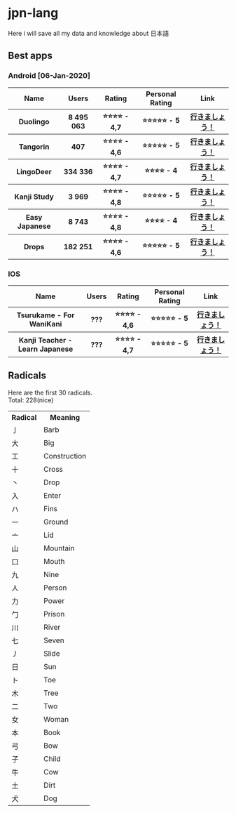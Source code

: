 # jpn-lang
Here i will save all my data and knowledge about 日本語

## Best apps
### Android [06-Jan-2020]
<table>
  <tr><th>Name</th><th>Users</th><th>Rating</th><th>Personal Rating</th><th>Link</th></tr>
  
  <tr><th>Duolingo</th><th>8 495 063</th><th>⭐⭐⭐⭐ - 4,7</th><th>⭐⭐⭐⭐⭐ - 5</th><th><a href="https://play.google.com/store/apps/details?id=com.duolingo&hl=ru">行きましょう！</a></th></tr>
  
  <tr><th>Tangorin</th><th>407</th><th>⭐⭐⭐⭐ - 4,6</th><th>⭐⭐⭐⭐⭐ - 5</th><th><a href="https://play.google.com/store/apps/details?id=com.tangorin.app&hl=ru">行きましょう！</a></th></tr>
  
  <tr><th>LingoDeer</th><th>334 336</th><th>⭐⭐⭐⭐ - 4,7</th><th>⭐⭐⭐⭐ - 4</th><th><a href="https://play.google.com/store/apps/details?id=com.lingodeer&hl=ru">行きましょう！</a></th></tr>
  
  <tr><th>Kanji Study</th><th>3 969</th><th>⭐⭐⭐⭐ - 4,8</th><th>⭐⭐⭐⭐⭐ - 5</th><th><a href="https://play.google.com/store/apps/details?id=com.porolingo.kanji&hl=ru">行きましょう！</a></th></tr>
  
  <tr><th>Easy Japanese</th><th>8 743</th><th>⭐⭐⭐⭐ - 4,8</th><th>⭐⭐⭐⭐ - 4</th><th><a href="https://play.google.com/store/apps/details?id=mobi.eup.jpnews&hl=ru">行きましょう！</a></th></tr>
  
  <tr><th>Drops</th><th>182 251</th><th>⭐⭐⭐⭐ - 4,6</th><th>⭐⭐⭐⭐⭐ - 5</th><th><a href="https://play.google.com/store/apps/details?id=com.languagedrops.drops.international&hl=ru">行きましょう！</a></th></tr>
 </table>
 
 ### IOS 
 <table>
  <tr><th>Name</th><th>Users</th><th>Rating</th><th>Personal Rating</th><th>Link</th></tr>
  
  <tr><th>Tsurukame - For WaniKani</th><th>???</th><th>⭐⭐⭐⭐ - 4,6</th><th>⭐⭐⭐⭐⭐ - 5</th><th><a href="https://apps.apple.com/us/app/tsurukame-for-wanikani/id1367114761">行きましょう！</a></th></tr>
  
  
  <tr><th>Kanji Teacher - Learn Japanese</th><th>???</th><th>⭐⭐⭐⭐ - 4,7</th><th>⭐⭐⭐⭐⭐ - 5</th><th><a href="https://apps.apple.com/us/app/kanji-teacher-learn-japanese/id1048445761">行きましょう！</a></th></tr>
  

 </table>
 


## Radicals
Here are the first 30 radicals. <br>
Total: 228(nice)
<table>
  <tr><th>Radical</th><th>Meaning</th></tr>
  <tr><td>亅</td><td>Barb</td></tr>
  <tr><td>大</td><td>Big</td></tr>
  <tr><td>工</td><td>Construction</td></tr>
  <tr><td>十</td><td>Cross</td></tr>
  <tr><td>丶</td><td>Drop</td></tr>
  <tr><td>入</td><td>Enter</td></tr>
  <tr><td>ハ</td><td>Fins</td></tr>
  <tr><td>一</td><td>Ground</td></tr>
  <tr><td>亠</td><td>Lid</td></tr>
  <tr><td>山</td><td>Mountain</td></tr>
  <tr><td>口</td><td>Mouth</td></tr>
  <tr><td>九</td><td>Nine</td></tr>
  <tr><td>人</td><td>Person</td></tr>
  <tr><td>力</td><td>Power</td></tr>
  <tr><td>勹</td><td>Prison</td></tr>
  <tr><td>川</td><td>River</td></tr>
  <tr><td>七</td><td>Seven</td></tr>
  <tr><td>丿</td><td>Slide</td></tr>
  <tr><td>日</td><td>Sun</td></tr>
  <tr><td>ト</td><td>Toe</td></tr>
  <tr><td>木</td><td>Tree</td></tr>
  <tr><td>二</td><td>Two</td></tr>
  <tr><td>女</td><td>Woman</td></tr>
  <tr><td>本</td><td>Book</td></tr>
  <tr><td>弓</td><td>Bow</td></tr>
  <tr><td>子</td><td>Child</td></tr>
  <tr><td>牛</td><td>Cow</td></tr>
  <tr><td>土</td><td>Dirt</td></tr>
  <tr><td>犬</td><td>Dog</td></tr>
 
</table>
